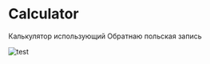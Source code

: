 # Calculator

Калькулятор использующий Обратнаю польская запись

![test](https://github.com/gekow293/Calculator/assets/55548031/59208601-199f-4f8b-bf8a-e62447b9e0d3)
